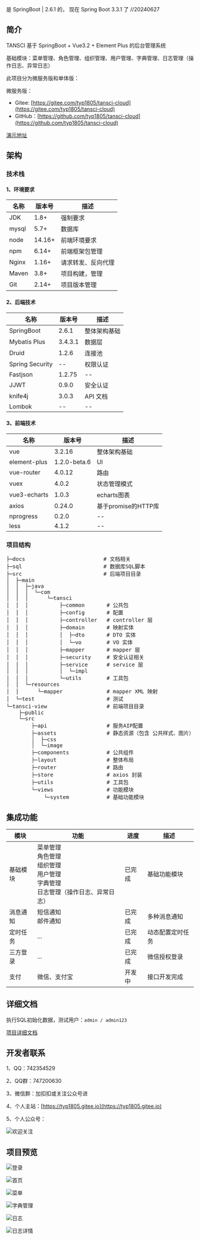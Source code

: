 是 SpringBoot | 2.6.1 的， 现在 Spring Boot 3.3.1 了  //20240627

## 简介

TANSCI 基于 SpringBoot + Vue3.2 + Element Plus 的后台管理系统

基础模块：菜单管理、角色管理、组织管理、用户管理、字典管理、日志管理（操作日志、异常日志）

此项目分为微服务版和单体版：

微服务版：
- Gitee: [https://gitee.com/typ1805/tansci-cloud](https://gitee.com/typ1805/tansci-cloud)
- GitHub：[https://github.com/typ1805/tansci-cloud](https://github.com/typ1805/tansci-cloud)

 [演示地址](http://tansci.top:18002/)

## 架构

### 技术栈

#### 1、环境要求

| 名称 | 版本号 | 描述 |
| ---- | ---- | ---- |
| JDK | 1.8+ | 强制要求 |
| mysql | 5.7+ | 数据库 |
| node | 14.16+ | 前端环境要求 |
| npm | 6.14+ | 前端框架包管理 |
| Nginx | 1.16+ | 请求转发、反向代理 |
| Maven | 3.8+ | 项目构建，管理 |
| Git | 2.14+ | 项目版本管理 |

#### 2、后端技术

| 名称 | 版本号 | 描述 |
| ---- | ---- | ---- |
| SpringBoot | 2.6.1 | 整体架构基础 |
| Mybatis Plus | 3.4.3.1 | 数据层 |
| Druid | 1.2.6 | 连接池 |
| Spring Security | -- | 权限认证 |
| Fastjson | 1.2.75 | -- |
| JJWT | 0.9.0 | 安全认证 |
| knife4j | 3.0.3 | API 文档 |
| Lombok | -- | -- |

#### 3、前端技术

| 名称 | 版本号 | 描述 |
| ---- | ---- | ---- |
| vue | 3.2.16 | 整体架构基础 |
| element-plus | 1.2.0-beta.6 | UI |
| vue-router | 4.0.12 | 路由 |
| vuex | 4.0.2 | 状态管理模式 |
| vue3-echarts | 1.0.3 | echarts图表 |
| axios | 0.24.0 | 基于promise的HTTP库 |
| nprogress | 0.2.0 | -- |
| less | 4.1.2 | -- |

### 项目结构

<pre>
├─docs                         # 文档相关
├─sql                          # 数据库SQL脚本
├─src                          # 后端项目目录
│  ├─main
│  │  ├─java
│  │  │  └─com
│  │  │      └─tansci
│  │  │          ├─common       # 公共包
│  │  │          ├─config       # 配置
│  │  │          ├─controller   # controller 层
│  │  │          ├─domain       # 映射实体
│  │  │          │  ├─dto       # DTO 实体
│  │  │          │  └─vo        # VO 实体
│  │  │          ├─mapper       # mapper 层
│  │  │          ├─security     # 安全认证相关
│  │  │          ├─service      # service 层
│  │  │          │  └─impl
│  │  │          └─utils        # 工具包
│  │  └─resources
│  │      └─mapper              # mapper XML 映射
│  └─test                       # 测试
└─tansci-view                   # 前端项目目录
    ├─public
    └─src
        ├─api                   # 服务AIP配置
        ├─assets                # 静态资源（包含 公共样式、图片）
        │  ├─css                
        │  └─image
        ├─components            # 公共组件
        ├─layout                # 整体布局
        ├─router                # 路由
        ├─store                 # axios 封装
        ├─utils                 # 工具包
        └─views                 # 功能模块
            └─system            # 基础功能模块
</pre>

## 集成功能

| 模块 | 功能 | 进度 | 描述 |
| ---- | ---- | ---- | ---- |
| 基础模块 | 菜单管理<br>角色管理<br>组织管理<br>用户管理<br>字典管理<br>日志管理（操作日志、异常日志） | 已完成 | 基础功能模块 |
| 消息通知 | 短信通知<br>邮件通知 | 已完成 | 多种消息通知 |
| 定时任务 | ... | 已完成 | 动态配置定时任务 |
| 三方登录 | ... | 已完成 | 微信授权登录 |
| 支付 | 微信、支付宝 | 开发中 | 接口开发完成 |

## 详细文档

执行SQL初始化数据，测试用户：`admin / admin123`

[项目详细文档](docs/doc.md)

## 开发者联系

1、QQ：742354529

2、QQ群：747200630

3、微信群：加扣扣或关注公众号进

4、个人主站：[https://typ1805.gitee.io](https://typ1805.gitee.io)

5、个人公众号：

![欢迎关注](docs/images/gzh.jpg)

## 项目预览

![登录](docs/images/login.png)

![首页](docs/images/home.png)

![菜单](docs/images/menu.png)

![字典管理](docs/images/dic.png)

![日志](docs/images/log.png)

![日志详情](docs/images/log-details.png)
